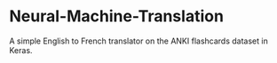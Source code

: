 # Neural-Machine-Translation

A simple English to French translator on the ANKI flashcards dataset in Keras.
